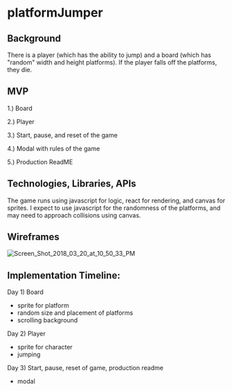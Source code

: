 # platformJumper

## Background
There is a player (which has the ability to jump) and a board (which has "random" width and height platforms). If the player falls off the platforms, they die.

## MVP
1.) Board

2.) Player

3.) Start, pause, and reset of the game

4.) Modal with rules of the game

5.) Production ReadME

## Technologies, Libraries, APIs
The game runs using javascript for logic, react for rendering, and canvas for sprites. I expect to use javascript for the randomness of the platforms, and may need to approach collisions using canvas.

## Wireframes
<img src="https://image.ibb.co/gr0bAH/Screen_Shot_2018_03_20_at_10_50_33_PM.png" alt="Screen_Shot_2018_03_20_at_10_50_33_PM" border="0">

## Implementation Timeline:

Day 1) Board
  - sprite for platform
  - random size and placement of platforms
  - scrolling background
  
Day 2) Player
 - sprite for character
 - jumping
 
Day 3) Start, pause, reset of game, production readme
 - modal
